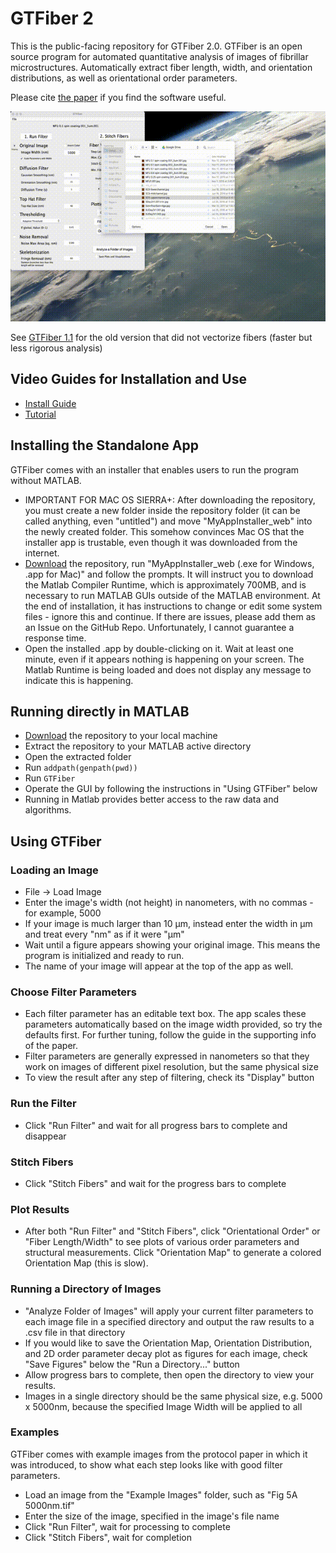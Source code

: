 # GTFiber 2
This is the public-facing repository for GTFiber 2.0. GTFiber is an open source program for automated quantitative analysis of images of fibrillar microstructures. Automatically extract fiber length, width, and orientation distributions, as well as orientational order parameters.

Please cite [the paper](https://pubs.acs.org/doi/abs/10.1021/acsami.7b10510) if you find the software useful.

![demo](demo.gif)

See [GTFiber 1.1](https://github.com/Imperssonator/GTFiber-Mac) for the old version that did not vectorize fibers (faster but less rigorous analysis)

## Video Guides for Installation and Use
* [Install Guide](https://youtu.be/gH3hC2kMf5o)
* [Tutorial](https://youtu.be/wBbaC_g9jio)

## Installing the Standalone App
GTFiber comes with an installer that enables users to run the program without MATLAB.
* IMPORTANT FOR MAC OS SIERRA+: After downloading the repository, you must create a new folder inside the repository folder (it can be called anything, even "untitled") and move "MyAppInstaller_web" into the newly created folder. This somehow convinces Mac OS that the installer app is trustable, even though it was downloaded from the internet.
* [Download](https://github.com/Imperssonator/GTFiber2/archive/GT2Revision.zip)
the repository, run "MyAppInstaller_web (.exe for Windows, .app for Mac)" and follow the prompts.
It will instruct you to download the Matlab Compiler Runtime, which is approximately 700MB, and is necessary to run MATLAB GUIs outside of the MATLAB environment. 
At the end of installation, it has instructions to change or edit some system files - ignore this and continue. If there are issues, please add them as an Issue on the GitHub Repo. Unfortunately, I cannot guarantee a response time.
* Open the installed .app by double-clicking on it. Wait at least one minute, even if it appears nothing is happening on your screen. The Matlab Runtime is being loaded and does not display any message to indicate this is happening. 

## Running directly in MATLAB
* [Download](https://github.com/Imperssonator/GTFiber2/archive/GT2Revision.zip) the repository to your local machine
* Extract the repository to your MATLAB active directory
* Open the extracted folder
* Run `addpath(genpath(pwd))`
* Run `GTFiber`
* Operate the GUI by following the instructions in "Using GTFiber" below
* Running in Matlab provides better access to the raw data and algorithms.

## Using GTFiber

### Loading an Image
* File -> Load Image
* Enter the image's width (not height) in nanometers, with no commas - for example, 5000
* If your image is much larger than 10 µm, instead enter the width in µm and treat every "nm" as if it were "µm"
* Wait until a figure appears showing your original image. This means the program is initialized and ready to run.
* The name of your image will appear at the top of the app as well.

### Choose Filter Parameters
* Each filter parameter has an editable text box. The app scales these parameters automatically based on the image width provided, so try the defaults first. For further tuning, follow the guide in the supporting info of the paper.
* Filter parameters are generally expressed in nanometers so that they work on images of different pixel resolution, but the same physical size
* To view the result after any step of filtering, check its "Display" button

### Run the Filter
* Click "Run Filter" and wait for all progress bars to complete and disappear

### Stitch Fibers
* Click "Stitch Fibers" and wait for the progress bars to complete

### Plot Results
* After both "Run Filter" and "Stitch Fibers", click "Orientational Order" or "Fiber Length/Width" to see plots of various order parameters and structural measurements. Click "Orientation Map" to generate a colored Orientation Map (this is slow).

### Running a Directory of Images
* "Analyze Folder of Images" will apply your current filter parameters to each image file in a specified directory and output the raw results to a .csv file in that directory
* If you would like to save the Orientation Map, Orientation Distribution, and 2D order parameter decay plot as figures for each image, check "Save Figures" below the "Run a Directory..." button
* Allow progress bars to complete, then open the directory to view your results.
* Images in a single directory should be the same physical size, e.g. 5000 x 5000nm, because the specified Image Width will be applied to all

### Examples
GTFiber comes with example images from the protocol paper in which it was introduced, to show what each step looks like with good filter parameters.

* Load an image from the "Example Images" folder, such as "Fig 5A 5000nm.tif"
* Enter the size of the image, specified in the image's file name
* Click "Run Filter", wait for processing to complete
* Click "Stitch Fibers", wait for completion

